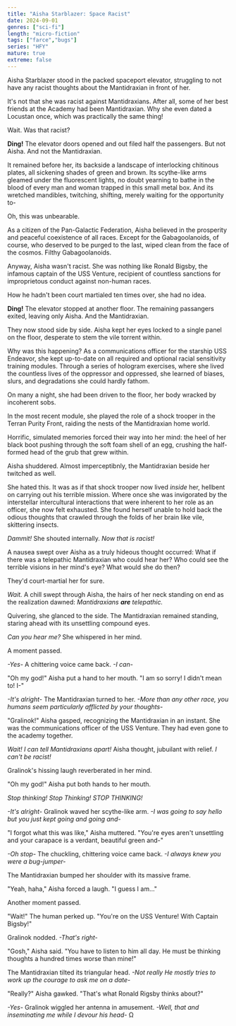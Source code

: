 ```yaml
---
title: "Aisha Starblazer: Space Racist"
date: 2024-09-01
genres: ["sci-fi"]
length: "micro-fiction"
tags: ["farce","bugs"]
series: "HFY"
mature: true
extreme: false
---
```

Aisha Starblazer stood in the packed spaceport elevator, struggling to not have any racist thoughts about the Mantidraxian in front of her.

It's not that she was racist against Mantidraxians. After all, some of her best friends at the Academy had been Mantidraxian. Why she even dated a Locustan once, which was practically the same thing!

Wait. Was that racist?

**Ding!** The elevator doors opened and out filed half the passengers. But not Aisha. And not the Mantidraxian.

It remained before her, its backside a landscape of interlocking chitinous plates, all sickening shades of green and brown. Its scythe-like arms gleamed under the fluorescent lights, no doubt yearning to bathe in the blood of every man and woman trapped in this small metal box. And its wretched mandibles, twitching, shifting, merely waiting for the opportunity to-

Oh, this was unbearable.

As a citizen of the Pan-Galactic Federation, Aisha believed in the prosperity and peaceful coexistence of all races. Except for the Gabagoolanoids, of course, who deserved to be purged to the last, wiped clean from the face of the cosmos. Filthy Gabagoolanoids.

Anyway, Aisha wasn't racist. She was nothing like Ronald Bigsby, the infamous captain of the USS Venture, recipient of countless sanctions for improprietous conduct against non-human races.

How he hadn't been court martialed ten times over, she had no idea.

**Ding!** The elevator stopped at another floor. The remaining passangers exited, leaving only Aisha. And the Mantidraxian.

They now stood side by side. Aisha kept her eyes locked to a single panel on the floor, desperate to stem the vile torrent within.

Why was this happening? As a communications officer for the starship USS Endeavor, she kept up-to-date on all required and optional racial sensitivity training modules. Through a series of hologram exercises, where she lived the countless lives of the oppressor and oppressed, she learned of biases, slurs, and degradations she could hardly fathom.

On many a night, she had been driven to the floor, her body wracked by incoherent sobs.

In the most recent module, she played the role of a shock trooper in the Terran Purity Front, raiding the nests of the Mantidraxian home world.

Horrific, simulated memories forced their way into her mind: the heel of her black boot pushing through the soft foam shell of an egg, crushing the half-formed head of the grub that grew within.

Aisha shuddered. Almost imperceptibnly, the Mantidraxian beside her twitched as well.

She hated this. It was as if that shock trooper now lived _inside_ her, hellbent on carrying out his terrible mission. Where once she was invigorated by the interstellar intercultural interactions that were inherent to her role as an officer, she now felt exhausted. She found herself unable to hold back the odious thoughts that crawled through the folds of her brain like vile, skittering insects.

_Dammit!_ She shouted internally. _Now that is racist!_

A nausea swept over Aisha as a truly hideous thought occurred: What if there was a telepathic Mantidraxian who could hear her? Who could see the terrible visions in her mind's eye? What would she do then?

They'd court-martial her for sure.

_Wait._ A chill swept through Aisha, the hairs of her neck standing on end as the realization dawned: _Mantidraxians_ _**are**_ _telepathic._

Quivering, she glanced to the side. The Mantidraxian remained standing, staring ahead with its unsettling compound eyes.

_Can you hear me?_ She whispered in her mind.

A moment passed.

_\-Yes-_ A chittering voice came back. _\-I can-_

"Oh my god!" Aisha put a hand to her mouth. "I am so sorry! I didn't mean to! I-"

_\-It's alright-_ The Mantidraxian turned to her. _\-More than any other race, you humans seem particularly afflicted by your thoughts-_

"Gralinok!" Aisha gasped, recognizing the Mantidraxian in an instant. She was the communications officer of the USS Venture. They had even gone to the academy together.

_Wait! I can tell Mantidraxians apart!_ Aisha thought, jubuilant with relief. _I can't be racist!_

Gralinok's hissing laugh reverberated in her mind.

"Oh my god!" Aisha put both hands to her mouth.

_Stop thinking! Stop Thinking! STOP THINKING!_

_\-It's alright-_ Gralinok waved her scythe-like arm. _\-I was going to say hello but you just kept going and going and-_

"I forgot what this was like," Aisha muttered. "You're eyes aren't unsettling and your carapace is a verdant, beautiful green and-"

_\-Oh stop-_ The chuckling, chittering voice came back. _\-I always knew you were a bug-jumper-_

The Mantidraxian bumped her shoulder with its massive frame.

"Yeah, haha," Aisha forced a laugh. "I guess I am..."

Another moment passed.

"Wait!" The human perked up. "You're on the USS Venture! With Captain Bigsby!"

Gralinok nodded. _\-That's right-_

"Gosh," Aisha said. "You have to listen to him all day. He must be thinking thoughts a hundred times worse than mine!"

The Mantidraxian tilted its triangular head. _\-Not really He mostly tries to work up the courage to ask me on a date-_

"Really?" Aisha gawked. "That's what Ronald Rigsby thinks about?"

_\-Yes-_ Gralinok wiggled her antenna in amusement. *-Well, that and inseminating me while I devour his head-* Ω

